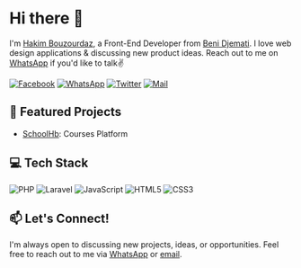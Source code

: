 # Hi there 👋

I'm [Hakim Bouzourdaz][homepage], a Front-End Developer from [Beni Djemati][about-beni-djemati]. I love web design applications & discussing new product ideas. Reach out to me on [WhatsApp][whatsapp] if you'd like to talk✌️

[![Facebook](https://img.shields.io/badge/Facebook-1877F2?style=for-the-badge&logo=facebook&logoColor=white)][facebook] [![WhatsApp](https://img.shields.io/badge/WhatsApp-25D366?style=for-the-badge&logo=whatsapp&logoColor=white)][whatsapp] [![Twitter](https://img.shields.io/badge/Twitter-1DA1F2?style=for-the-badge&logo=x&logoColor=white)][twitter] [![Mail](https://img.shields.io/badge/Mail-D14836?style=for-the-badge&logo=gmail&logoColor=white)][mail]

## 🚀 Featured Projects
- [SchoolHb](https://github.com/hbouzourdaz/schoolhb): Courses Platform

## 💻 Tech Stack
![PHP](https://img.shields.io/badge/PHP-777BB4?style=for-the-badge&logo=php&logoColor=white)
![Laravel](https://img.shields.io/badge/Laravel-FF2D20?style=for-the-badge&logo=laravel&logoColor=white)
![JavaScript](https://img.shields.io/badge/JavaScript-F7DF1E?style=for-the-badge&logo=javascript&logoColor=black)
![HTML5](https://img.shields.io/badge/HTML5-E34F26?style=for-the-badge&logo=html5&logoColor=white)
![CSS3](https://img.shields.io/badge/CSS3-1572B6?style=for-the-badge&logo=css3&logoColor=white)

## 📫 Let's Connect!
I'm always open to discussing new projects, ideas, or opportunities. Feel free to reach out to me via [WhatsApp][whatsapp] or [email][mail].

[homepage]: https://github.com/hbouzourdaz
[facebook]: https://www.facebook.com/h.bzr.21
[whatsapp]: https://wa.me/0549523594
[twitter]: https://twitter.com/hbouzourdaz21
[mail]: mailto:hbouzourdaz@gmail.com
[about-beni-djemati]: https://www.google.com/search?q=beni.djemati
